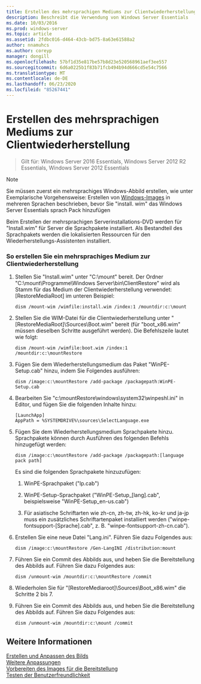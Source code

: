 ```yaml
---
title: Erstellen des mehrsprachigen Mediums zur Clientwiederherstellung
description: Beschreibt die Verwendung von Windows Server Essentials
ms.date: 10/03/2016
ms.prod: windows-server
ms.topic: article
ms.assetid: 2fdbc016-d464-43cb-bd75-8a63e61588a2
author: nnamuhcs
ms.author: coreyp
manager: dongill
ms.openlocfilehash: 57bf1d35e817be57b8d23e520568961aef3ee557
ms.sourcegitcommit: 6d6a0225b1f83b71fcb494b94d666cd5e54c7566
ms.translationtype: MT
ms.contentlocale: de-DE
ms.lasthandoff: 06/23/2020
ms.locfileid: "85267441"
---
```

# <a name="build-multi-language-client-restore-media"></a>Erstellen des mehrsprachigen Mediums zur Clientwiederherstellung

>Gilt für: Windows Server 2016 Essentials, Windows Server 2012 R2 Essentials, Windows Server 2012 Essentials

> [!NOTE]
>  Sie müssen zuerst ein mehrsprachiges Windows-Abbild erstellen, wie unter Exemplarische Vorgehensweise: Erstellen von [Windows-Images](https://technet.microsoft.com/library/jj126995) in mehreren Sprachen beschrieben, bevor Sie "install. wim" das Windows Server Essentials sprach Pack hinzufügen  
  
 Beim Erstellen der mehrsprachigen Serverinstallations-DVD werden für "Install.wim" für Server die Sprachpakete installiert. Als Bestandteil des Sprachpakets werden die lokalisierten Ressourcen für den Wiederherstellungs-Assistenten installiert.  
  
### <a name="to-build-a-multi-language-client-restore-media"></a>So erstellen Sie ein mehrsprachiges Medium zur Clientwiederherstellung  
  
1.  Stellen Sie "Install.wim" unter "C:\mount" bereit. Der Ordner "C:\mount\Programme\Windows Server\bin\ClientRestore" wird als Stamm für das Medium der Clientwiederherstellung verwendet: [RestoreMediaRoot] im unteren Beispiel:  
  
    ```  
    dism /mount-wim /wimfile:install.wim /index:1 /mountdir:c:\mount  
    ```  
  
2.  Stellen Sie die WIM-Datei für die Clientwiederherstellung unter "[RestoreMediaRoot]\Sources\Boot.wim" bereit (für "boot_x86.wim" müssen dieselben Schritte ausgeführt werden). Die Befehlszeile lautet wie folgt:  
  
    ```  
    dism /mount-wim /wimfile:boot.wim /index:1 /mountdir:c:\mountRestore  
    ```  
  
3.  Fügen Sie dem Wiederherstellungsmedium das Paket "WinPE-Setup.cab" hinzu, indem Sie Folgendes ausführen:  
  
    ```  
    dism /image:c:\mountRestore /add-package /packagepath:WinPE-Setup.cab  
    ```  
  
4.  Bearbeiten Sie "c:\mountRestore\windows\system32\winpeshl.ini" in Editor, und fügen Sie die folgenden Inhalte hinzu:  
  
    ```  
    [LaunchApp]  
    AppPath = %SYSTEMDRIVE%\sources\SelectLanguage.exe  
    ```  
  
5.  Fügen Sie dem Wiederherstellungsmedium Sprachpakete hinzu. Sprachpakete können durch Ausführen des folgenden Befehls hinzugefügt werden:  
  
    ```  
    dism /image:c:\mountRestore /add-package /packagepath:[language pack path]  
    ```  
  
     Es sind die folgenden Sprachpakete hinzuzufügen:  
  
    1.  WinPE-Sprachpaket ("lp.cab")  
  
    2.  WinPE-Setup-Sprachpaket ("WinPE-Setup_[lang].cab", beispielsweise "WinPE-Setup_en-us.cab")  
  
    3.  Für asiatische Schriftarten wie zh-cn, zh-tw, zh-hk, ko-kr und ja-jp muss ein zusätzliches Schriftartenpaket installiert werden ("winpe-fontsupport-[Sprache].cab", z. B. "winpe-fontsupport-zh-cn.cab").  
  
6.  Erstellen Sie eine neue Datei "Lang.ini". Führen Sie dazu Folgendes aus:  
  
    ```  
    dism /image:c:\mountRestore /Gen-LangINI /distribution:mount  
    ```  
  
7.  Führen Sie ein Commit des Abbilds aus, und heben Sie die Bereitstellung des Abbilds auf. Führen Sie dazu Folgendes aus:  
  
    ```  
    dism /unmount-wim /mountdir:c:\mountRestore /commit  
    ```  
  
8.  Wiederholen Sie für "[RestoreMediaroot]\Sources\Boot_x86.wim" die Schritte 2 bis 7.  
  
9. Führen Sie ein Commit des Abbilds aus, und heben Sie die Bereitstellung des Abbilds auf. Führen Sie dazu Folgendes aus:  
  
    ```  
    dism /unmount-wim /mountdir:c:\mount /commit  
    ```  
  
## <a name="see-also"></a>Weitere Informationen  

 [Erstellen und Anpassen des Bilds](Creating-and-Customizing-the-Image.md)   
 [Weitere Anpassungen](Additional-Customizations.md)   
 [Vorbereiten des Images für die Bereitstellung](Preparing-the-Image-for-Deployment.md)   
 [Testen der Benutzerfreundlichkeit](Testing-the-Customer-Experience.md)

